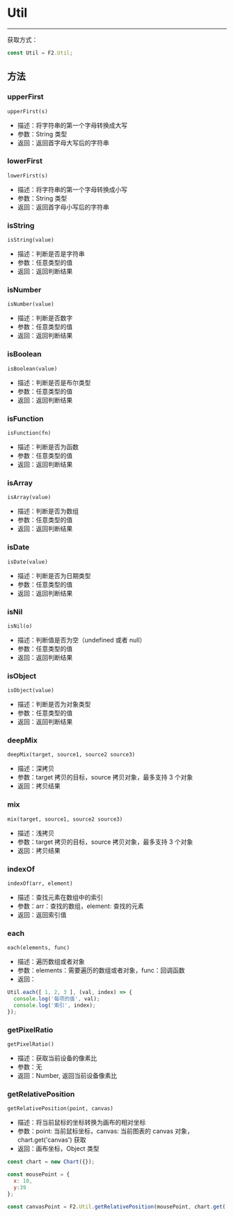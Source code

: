 <!--
index: 16
title: Util 辅助函数
-->

# Util

---

获取方式：

```js
const Util = F2.Util;
```

## 方法

### upperFirst

`upperFirst(s)`

- 描述：将字符串的第一个字母转换成大写
- 参数：String 类型
- 返回：返回首字母大写后的字符串

### lowerFirst

`lowerFirst(s)`

- 描述：将字符串的第一个字母转换成小写
- 参数：String 类型
- 返回：返回首字母小写后的字符串

### isString

`isString(value)`

- 描述：判断是否是字符串
- 参数：任意类型的值
- 返回：返回判断结果

### isNumber

`isNumber(value)`

- 描述：判断是否数字
- 参数：任意类型的值
- 返回：返回判断结果

### isBoolean

`isBoolean(value)`

- 描述：判断是否是布尔类型
- 参数：任意类型的值
- 返回：返回判断结果

### isFunction

`isFunction(fn)`

- 描述：判断是否为函数
- 参数：任意类型的值
- 返回：返回判断结果

### isArray

`isArray(value)`

- 描述：判断是否为数组
- 参数：任意类型的值
- 返回：返回判断结果

### isDate

`isDate(value)`

- 描述：判断是否为日期类型
- 参数：任意类型的值
- 返回：返回判断结果

### isNil

`isNil(o)`

- 描述：判断值是否为空（undefined 或者 null）
- 参数：任意类型的值
- 返回：返回判断结果

### isObject

`isObject(value)`

- 描述：判断是否为对象类型
- 参数：任意类型的值
- 返回：返回判断结果

### deepMix

`deepMix(target, source1, source2 source3)`

- 描述：深拷贝
- 参数：target 拷贝的目标，source 拷贝对象，最多支持 3 个对象
- 返回：拷贝结果

### mix

`mix(target, source1, source2 source3)`

- 描述：浅拷贝
- 参数：target 拷贝的目标，source 拷贝对象，最多支持 3 个对象
- 返回：拷贝结果

### indexOf

`indexOf(arr, element)`

- 描述：查找元素在数组中的索引
- 参数：arr：查找的数组，element: 查找的元素
- 返回：返回索引值

### each

`each(elements, func)`

- 描述：遍历数组或者对象
- 参数：elements：需要遍历的数组或者对象，func：回调函数
- 返回：

```js
Util.each([ 1, 2, 3 ], (val, index) => {
  console.log('每项的值', val);
  console.log('索引', index);
});
```

### getPixelRatio

`getPixelRatio()`

- 描述：获取当前设备的像素比
- 参数：无
- 返回：Number, 返回当前设备像素比

### getRelativePosition

`getRelativePosition(point, canvas)`

- 描述：将当前鼠标的坐标转换为画布的相对坐标
- 参数：point: 当前鼠标坐标，canvas: 当前图表的 canvas 对象，chart.get('canvas') 获取
- 返回：画布坐标，Object 类型

```js
const chart = new Chart({});

const mousePoint = {
  x: 10,
  y:39
};

const canvasPoint = F2.Util.getRelativePosition(mousePoint, chart.get('canvas'));
```
